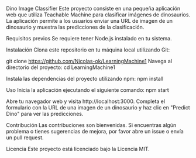 Dino Image Classifier
Este proyecto consiste en una pequeña aplicación web que utiliza Teachable Machine para clasificar imágenes de dinosaurios. La aplicación permite a los usuarios enviar una URL de imagen de un dinosaurio y muestra las predicciones de la clasificación.

Requisitos previos
Se requiere tener Node.js instalado en tu sistema.

Instalación
Clona este repositorio en tu máquina local utilizando Git:

git clone https://github.com/Nicolas-ok/LearningMachine1
Navega al directorio del proyecto:
cd LearningMachine1

Instala las dependencias del proyecto utilizando npm:
npm install

Uso
Inicia la aplicación ejecutando el siguiente comando:
npm start

Abre tu navegador web y visita http://localhost:3000. Completa el formulario con la URL de una imagen de un dinosaurio y haz clic en "Predict Dino" para ver las predicciones.

Contribución
Las contribuciones son bienvenidas. Si encuentras algún problema o tienes sugerencias de mejora, por favor abre un issue o envía un pull request.

Licencia
Este proyecto está licenciado bajo la Licencia MIT.
